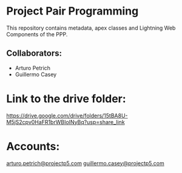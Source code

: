 # Project Pair Programming

This repository contains metadata, apex classes and Lightning Web Components of the PPP.

## Collaborators:

 - Arturo Petrich
 - Guillermo Casey


# Link  to the drive folder:
https://drive.google.com/drive/folders/15tBA8U-M5jS2cpv0HaFR1brWBIoINyBq?usp=share_link


# Accounts:

arturo.petrich@projectp5.com
guillermo.casey@projectp5.com
